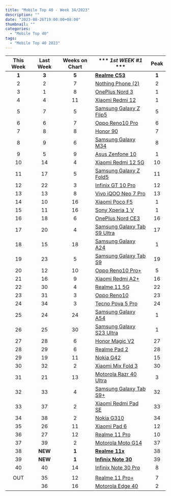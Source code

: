 ```yaml
---
title: "Mobile Top 40 - Week 34/2023"
description: ""
date: "2023-08-26T19:00:00+08:00"
thumbnail: ""
categories:
  - "Mobile Top 40"
tags:
  - "Mobile Top 40 2023"
---
```

<!--more-->
|**This Week**|**Last Week**|**Weeks on Chart**|*** *1st WEEK #1* ***|**Peak**|
|:----:|:----:|:----:|----|:----:|
|**1**|**3**|**5**|**[Realme C53](https://www.gsmarena.com/realme_c53-12310.php)**|**1**|
|2|2|7|[Nothing Phone (2)](https://www.gsmarena.com/nothing_phone_(2)-12386.php)|2|
|3|1|8|[OnePlus Nord 3](https://www.gsmarena.com/oneplus_nord_3-12135.php)|1|
|4|4|11|[Xiaomi Redmi 12](https://www.gsmarena.com/xiaomi_redmi_12-12328.php)|1|
|5|7|5|[Samsung Galaxy Z Flip5](https://www.gsmarena.com/samsung_galaxy_z_flip5-12252.php)|5|
|6|6|7|[Oppo Reno10 Pro](https://www.gsmarena.com/oppo_reno10_pro-12413.php)|6|
|7|8|8|[Honor 90](https://www.gsmarena.com/honor_90-12297.php)|7|
|8|9|6|[Samsung Galaxy M34](https://www.gsmarena.com/samsung_galaxy_m34_5g-11290.php)|8|
|9|5|9|[Asus Zenfone 10](https://www.gsmarena.com/asus_zenfone_10-12380.php)|1|
|10|14|4|[Xiaomi Redmi 12 5G](https://www.gsmarena.com/xiaomi_redmi_12_5g-12446.php)|10|
|11|17|5|[Samsung Galaxy Z Fold5](https://www.gsmarena.com/samsung_galaxy_z_fold5-12418.php)|11|
|12|22|3|[Infinix GT 10 Pro](https://www.gsmarena.com/infinix_gt_10_pro-12451.php)|12|
|13|13|8|[Vivo iQOO Neo 7 Pro](https://www.gsmarena.com/vivo_iqoo_neo_7_pro-12364.php)|13|
|14|10|16|[Xiaomi Poco F5](https://www.gsmarena.com/xiaomi_poco_f5-12258.php)|1|
|15|11|16|[Sony Xperia 1 V](https://www.gsmarena.com/sony_xperia_1_v-12263.php)|1|
|16|18|6|[OnePlus Nord CE3](https://www.gsmarena.com/oneplus_nord_ce3-11977.php)|16|
|17|20|4|[Samsung Galaxy Tab S9 Ultra](https://www.gsmarena.com/samsung_galaxy_tab_s9_ultra-12217.php)|17|
|18|15|18|[Samsung Galaxy A24](https://www.gsmarena.com/samsung_galaxy_a24_4g-12176.php)|1|
|19|23|5|[Samsung Galaxy Tab S9](https://www.gsmarena.com/samsung_galaxy_tab_s9-12439.php)|19|
|20|12|10|[Oppo Reno10 Pro+](https://www.gsmarena.com/oppo_reno10_pro+-12275.php)|5|
|21|16|9|[Xiaomi Redmi A2+](https://www.gsmarena.com/xiaomi_redmi_a2+-12197.php)|16|
|22|30|4|[Realme 11 5G](https://www.gsmarena.com/realme_11_5g-12444.php)|22|
|23|31|3|[Oppo Reno10](https://www.gsmarena.com/oppo_reno10-12414.php)|23|
|24|34|3|[Tecno Pova 5 Pro](https://www.gsmarena.com/tecno_pova_5_pro-12448.php)|24|
|25|24|24|[Samsung Galaxy A54](https://www.gsmarena.com/samsung_galaxy_a54-12070.php)|1|
|26|25|30|[Samsung Galaxy S23 Ultra](https://www.gsmarena.com/samsung_galaxy_s23_ultra-12024.php)|1|
|27|28|6|[Honor Magic V2](https://www.gsmarena.com/honor_magic_v2-12383.php)|27|
|28|29|6|[Realme Pad 2](https://www.gsmarena.com/realme_pad_2-12426.php)|28|
|29|19|11|[Nokia G42](https://www.gsmarena.com/nokia_g42-12381.php)|15|
|30|32|2|[Xiaomi Mix Fold 3](https://www.gsmarena.com/xiaomi_mix_fold_3-12468.php)|30|
|31|21|13|[Motorola Razr 40 Ultra](https://www.gsmarena.com/motorola_razr_40_ultra-12169.php)|3|
|32|33|4|[Samsung Galaxy Tab S9+](https://www.gsmarena.com/samsung_galaxy_tab_s9+-12440.php)|32|
|33|37|2|[Xiaomi Redmi Pad SE](https://www.gsmarena.com/xiaomi_redmi_pad_se-12466.php)|33|
|34|38|2|[Nokia G310](https://www.gsmarena.com/nokia_g310-12471.php)|34|
|35|26|11|[Xiaomi Pad 6](https://www.gsmarena.com/xiaomi_pad_6-12237.php)|12|
|36|27|12|[Realme 11 Pro](https://www.gsmarena.com/realme_11_pro-12261.php)|10|
|37|39|2|[Motorola Moto G14](https://www.gsmarena.com/motorola_moto_g14-12447.php)|37|
|38|**NEW**|**1**|**[Realme 11x](https://www.gsmarena.com/realme_11x-12519.php)**|38|
|39|**NEW**|**1**|**[Infinix Note 30](https://www.gsmarena.com/infinix_note_30-12288.php)**|39|
|40|40|14|[Infinix Note 30 Pro](https://www.gsmarena.com/infinix_note_30_pro-12273.php)|8|
||||||
|OUT|35|12|[Realme 11 Pro+](https://www.gsmarena.com/realme_11_pro+-12246.php)|7|
||36|16|[Motorola Edge 40](https://www.gsmarena.com/motorola_edge_40-12204.php)|2|